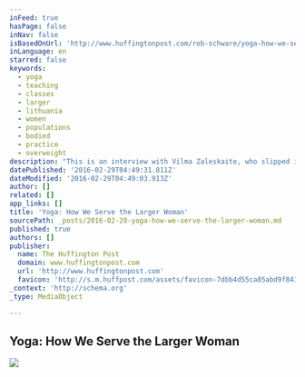 ```yaml
---
inFeed: true
hasPage: false
inNav: false
isBasedOnUrl: 'http://www.huffingtonpost.com/rob-schware/yoga-how-we-serve-the-lar_b_4010849.html'
inLanguage: en
starred: false
keywords:
  - yoga
  - teaching
  - classes
  - larger
  - lithuania
  - women
  - populations
  - bodied
  - practice
  - overweight
description: "This is an interview with Vilma Zaleskaite, who slipped into a yoga career by accident. In the late 1990's, her American husband was introducing yoga to Lithuania, Latvia, and Belorussia. Vilma grew up in Lithuania and served as an assistant and interpreter for him."
datePublished: '2016-02-29T04:49:31.811Z'
dateModified: '2016-02-29T04:49:03.913Z'
author: []
related: []
app_links: []
title: 'Yoga: How We Serve the Larger Woman'
sourcePath: _posts/2016-02-28-yoga-how-we-serve-the-larger-woman.md
published: true
authors: []
publisher:
  name: The Huffington Post
  domain: www.huffingtonpost.com
  url: 'http://www.huffingtonpost.com'
  favicon: 'http://s.m.huffpost.com/assets/favicon-7dbb4d55ca85abd9f84197a1c3525e38.ico'
_context: 'http://schema.org'
_type: MediaObject

---
```

<article style=""><h1>Yoga: How We Serve the Larger Woman</h1><img src="https://s3-us-west-2.amazonaws.com/the-grid-img/p/faf4b10d552a0bba01b94d5d0b90fd4e096ad903.jpg" /></article>